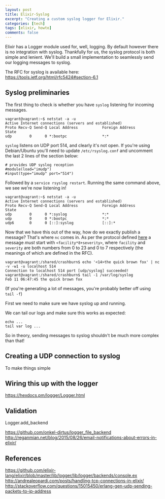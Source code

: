 ```yaml
---
layout: post
title: Elixir-Syslog
excerpt: "Creating a custom syslog logger for Elixir."
categories: [tech]
tags: [elixir, howto]
comments: false
---
```


Elixir has a Logger module used for, well, logging. By default however there is no integration with syslog. Thankfully for us, the syslog protocol is both simple and lenient. We'll build a small implementation to seamlessly send our logging messages to syslog.

The RFC for syslog is available here: https://tools.ietf.org/html/rfc5424#section-6.1

## Syslog preliminaries

The first thing to check is whether you have `syslog` listening for incoming messages.

``` shell
vagrant@vagrant:~$ netstat -a -u
Active Internet connections (servers and established)
Proto Recv-Q Send-Q Local Address           Foreign Address         State
udp        0      0 *:bootpc                *:*
```

`syslog` listens on UDP port 514, and clearly it's not open. If you're using Debian/Ubuntu you'll need to update `/etc/rsyslog.conf` and uncomment the last 2 lines of the section below:

``` shell
# provides UDP syslog reception
#module(load="imudp")
#input(type="imudp" port="514")
```

Followed by a `service rsyslog restart`. Running the same command above, we see we're now listening in!

``` shell
vagrant@vagrant:~$ netstat -a -u
Active Internet connections (servers and established)
Proto Recv-Q Send-Q Local Address           Foreign Address         State
udp        0      0 *:syslog                *:*
udp        0      0 *:bootpc                *:*
udp6       0      0 [::]:syslog             [::]:*
```

Now that we have this out of the way, how do we exactly publish a message? That's where `nc` comes in. As per the protocol defined [here](https://tools.ietf.org/html/rfc5424) a message *must* start with `<facility*8+severity>`, where `facility` and `severity` are both numbers from 0 to 23 and 0 to 7 respectively (the meanings of which are defined in the RFC).

``` shell
vagrant@vagrant:/shared/crashburn$ echo '<14>the quick brown fox' | nc -v -w1 -u localhost 514
Connection to localhost 514 port [udp/syslog] succeeded!
vagrant@vagrant:/shared/crashburn$ tail -1 /var/log/syslog
Feb 11 06:47:45 the quick brown fox
```

(If you're generating a lot of messages, you're probably better off using `tail -f`)

First we need to make sure we have syslog up and running.

We can tail our logs and make sure this works as expected:


``` shell
echo ...
tail var log ...
```

So in theory, sending messages to syslog shouldn't be much more complex than that!

## Creating a UDP connection to syslog

To make things simple


## Wiring this up with the logger

https://hexdocs.pm/logger/Logger.html

## Validation

Logger.add_backend

https://github.com/onkel-dirtus/logger_file_backend
http://reganmian.net/blog/2015/08/26/email-notifications-about-errors-in-elixir/


## References
https://github.com/elixir-lang/elixir/blob/master/lib/logger/lib/logger/backends/console.ex
http://andrealeopardi.com/posts/handling-tcp-connections-in-elixir/
http://stackoverflow.com/questions/15015450/erlang-gen-udp-sending-packets-to-ip-address

